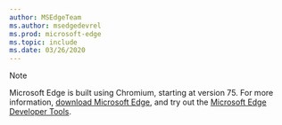 ```yaml
---
author: MSEdgeTeam
ms.author: msedgedevrel
ms.prod: microsoft-edge
ms.topic: include
ms.date: 03/26/2020
---
```

> [!NOTE]
> Microsoft Edge is built using Chromium, starting at version 75.  For more information, [download Microsoft Edge](https://www.microsoft.com/edge), and try out the [Microsoft Edge Developer Tools](/microsoft-edge/devtools-guide-chromium).

<!-- image links -->

<!-- links -->

